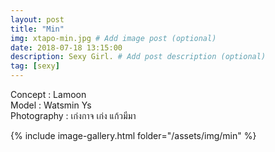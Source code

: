 ```yaml
---
layout: post
title: "Min"
img: xtapo-min.jpg # Add image post (optional)
date: 2018-07-18 13:15:00
description: Sexy Girl. # Add post description (optional)
tag: [sexy]
---
```

Concept : Lamoon  
Model : Watsmin Ys  
Photography : เก่งกาจ เก่ง แก้วมีมา           

{% include image-gallery.html folder="/assets/img/min" %}
